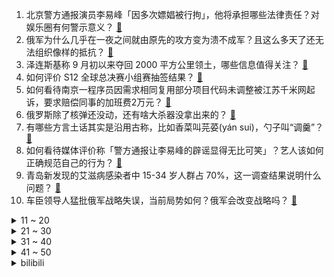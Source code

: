 1. 北京警方通报演员李易峰「因多次嫖娼被行拘」，他将承担哪些法律责任？对娱乐圈有何警示意义？ [:link:](https://www.zhihu.com/question/552955239)
2. 俄军为什么几乎在一夜之间就由原先的攻方变为溃不成军？且这么多天了还无法组织像样的抵抗？ [:link:](https://www.zhihu.com/question/552927699)
3. 泽连斯基称 9 月初以来夺回 2000 平方公里领土，哪些信息值得关注？ [:link:](https://www.zhihu.com/question/552911591)
4. 如何评价 S12 全球总决赛小组赛抽签结果？ [:link:](https://www.zhihu.com/question/553074242)
5. 如何看待南京一程序员因需求相同复用部分项目代码未调整被江苏千米网起诉，要求赔偿同事的加班费2万元？ [:link:](https://www.zhihu.com/question/552316518)
6. 俄罗斯除了核弹还没动，还有啥大杀器没拿出来的？ [:link:](https://www.zhihu.com/question/528041805)
7. 有哪些方言土话其实是沿用古称，比如香菜叫芫荽(yán sui)，勺子叫“调羹”？ [:link:](https://www.zhihu.com/question/43442602)
8. 如何看待媒体评价称「警方通报让李易峰的辟谣显得无比可笑」？艺人该如何正确规范自己的行为？ [:link:](https://www.zhihu.com/question/552959153)
9. 青岛新发现的艾滋病感染者中 15-34 岁人群占 70%，这一调查结果说明什么问题？ [:link:](https://www.zhihu.com/question/552465680)
10. 车臣领导人猛批俄军战略失误，当前局势如何？俄军会改变战略吗？ [:link:](https://www.zhihu.com/question/553077564)
<details>
<summary>11 ~ 20</summary>

11. 乌克兰正告「将不再满足于收复克里米亚和顿巴斯，而是俄罗斯的投降和非军事化」，这释放了哪些信号？ [:link:](https://www.zhihu.com/question/553062930)
12. 为什么生蚝能生吃，而其他的贝类吃完会有寄生虫或导致死亡？ [:link:](https://www.zhihu.com/question/30932704)
13. 俄乌双方公布最新战况，乌军称在哈尔科夫向南东北三方推进，俄乌局势是否已迎来重大变化？将如何发展？ [:link:](https://www.zhihu.com/question/553074773)
14. 中国进口那么多大豆，四大粮商为什么不操纵价格呢？ [:link:](https://www.zhihu.com/question/41132444)
15. 美军持续掠夺叙利亚石油资源，一周出动 300 多辆油罐车盗油，这将产生哪些影响？美军为何这样做？ [:link:](https://www.zhihu.com/question/553073682)
16. 如何评价因为「看不到好处」，印度暂时退出由美国主导的「印太经济框架」贸易领域谈判？ [:link:](https://www.zhihu.com/question/552967875)
17. 准高一，俄语和英语，应该怎么选择？有什么好的建议？ [:link:](https://www.zhihu.com/question/552812870)
18. 死螃蟹/大闸蟹能吃吗？ [:link:](https://www.zhihu.com/question/294330296)
19. 如何评价《原神》须弥森林书和稻妻神樱大祓系列任务？ [:link:](https://www.zhihu.com/question/550158172)
20. 不原谅伤害自己的人，是因为我不善良吗？ [:link:](https://www.zhihu.com/question/553060800)
</details>
<details>
<summary>21 ~ 30</summary>

21. 上个世纪的著名游戏有哪些反人类的设定？ [:link:](https://www.zhihu.com/question/32238123)
22. 朋友喜欢动漫，我也想看看，大家能否推荐一些番？ [:link:](https://www.zhihu.com/question/552769610)
23. 怎麼变自信？ [:link:](https://www.zhihu.com/question/458803900)
24. 高三开始努力还来得及吗? [:link:](https://www.zhihu.com/question/552694405)
25. 爸爸很辛苦挣钱让我上大学，很多时候我在想，要不，就不读了，你们说呢？ [:link:](https://www.zhihu.com/question/552011860)
26. 真果粒、京都念慈庵等品牌宣布终止与李易峰的合作，这会对其商业价值造成哪些影响？他将承担哪些后果？ [:link:](https://www.zhihu.com/question/552957890)
27. 如何看待魏晨亲自回应快乐再出发制片人，称「没有人有义务，为你个人的不成熟和没经验买单」？ [:link:](https://www.zhihu.com/question/552914141)
28. 格局大的女生是什么样的？ [:link:](https://www.zhihu.com/question/275536584)
29. 如何看待中国运营商不支持美版iPhone14? [:link:](https://www.zhihu.com/question/552477455)
30. 据说家猪放生会一年内野化成有獠牙的野猪，这是什么原理？ [:link:](https://www.zhihu.com/question/362529810)
</details>
<details>
<summary>31 ~ 40</summary>

31. 鳄雀鳝如果进了长江是不是就属于度假了？ [:link:](https://www.zhihu.com/question/550267687)
32. 你的室友能上进到什么地步？ [:link:](https://www.zhihu.com/question/279532105)
33. 怎样可以让孩子知道做一顿饭其实很辛苦，并且能让孩子主动愿意帮助父母一起完成做饭的事？ [:link:](https://www.zhihu.com/question/551873208)
34. 2022 F1 意大利大奖赛维斯塔潘夺冠，勒克莱尔拉塞尔分列二三，周冠宇再度拿分，如何评价这场比赛？ [:link:](https://www.zhihu.com/question/553002847)
35. 如果是武松遇到牛二，会发生什么情况？ [:link:](https://www.zhihu.com/question/544092165)
36. 理工科学生看什么书才能摆脱宏大叙事，有利于自己的批判性思维和人文素养? [:link:](https://www.zhihu.com/question/530106529)
37. 正确背单词的方法是什么？ [:link:](https://www.zhihu.com/question/24113539)
38. 有必要维持一段让自己𣎴太舒服的友谊吗？ [:link:](https://www.zhihu.com/question/543608032)
39. 你什么时候意识到自己不必刻意去合群？ [:link:](https://www.zhihu.com/question/552516976)
40. 英雄联盟 S12 抽签 RNG 将从入围赛打起，T1 打 EDG，你认为 LPL 各队前景如何？ [:link:](https://www.zhihu.com/question/553077446)
</details>
<details>
<summary>41 ~ 50</summary>

41. 7岁儿子圈养妈妈买来吃的羊，觉得羊很可怜准备一直养下去，如何看待此事？父母该如何保护孩子的童心和善良？ [:link:](https://www.zhihu.com/question/552362959)
42. 对于一个女生来讲，掌握什么技能是最重要的？ [:link:](https://www.zhihu.com/question/551842769)
43. 突然发现父母很有钱是什么体验？ [:link:](https://www.zhihu.com/question/352137902)
44. 如何确定自己到底想要做什么，从而变得清晰、坚定？ [:link:](https://www.zhihu.com/question/552088348)
45. 如何看待现在大城市里的「老漂族」越来越多，作为儿女你会让父母成为「老漂族」吗？ [:link:](https://www.zhihu.com/question/552801596)
46. 中国首次发现月球新矿物，命名「嫦娥石」，对中国探月工程具有什么重大意义？ [:link:](https://www.zhihu.com/question/552540465)
47. 如何看待苹果 98 元挂绳首批卖光，发货要等 4-6 周？ [:link:](https://www.zhihu.com/question/552902429)
48. 主流红学为什么不肯接受《癸酉本石头记》？癸酉本有什么优缺点？ [:link:](https://www.zhihu.com/question/496095431)
49. 「灵动岛」被指抄袭，iPhone 14 被指抄袭华为等安卓厂商 5 大创新，具体情况如何？ [:link:](https://www.zhihu.com/question/552895022)
50. 2022 年了，你还会建议非计算机科班学生转码/转 CS 吗？ [:link:](https://www.zhihu.com/question/551647628)
</details><details>
<summary>bilibili</summary>

1. 不要“做”挑战？（第十六期） [:link:](//www.bilibili.com/video/BV15W4y1i7iM)
2. 【warma】我在电脑里建了个1000平的家！ [:link:](//www.bilibili.com/video/BV1cU4y167sP)
3. 三农其实很有前途。 [:link:](//www.bilibili.com/video/BV1He4y1o7bB)
4. 情商太高，也是一种负担… [:link:](//www.bilibili.com/video/BV1LP411G7bx)
5. 自制洗剪吹机械手臂，把发廊戴在手上！ [:link:](//www.bilibili.com/video/BV1fG4y1B7J1)
6. B站教师节、中秋节特别企划《送月亮的人》 | 一寸月光万里路，莫卷人生卷诗书 [:link:](//www.bilibili.com/video/BV1Bd4y1X7Ej)
7. 深度|| 为了让悟空脱离低级趣味，佛祖究竟花了多少经费？（中秋特供） [:link:](//www.bilibili.com/video/BV1ke4y1h7VJ)
8. 天津.起士林 厨子探店¥798 [:link:](//www.bilibili.com/video/BV1KW4y1B7KD)
9. 那个年代，女的没嘴巴，男的没左眼 [:link:](//www.bilibili.com/video/BV1ya41137a2)
10. 以石匠之名 [:link:](//www.bilibili.com/video/BV1bV4y1u7K7)
<details>
<summary>11 ~ 20</summary>

11. 当我把家里的生活用品都换成巨大版 [:link:](//www.bilibili.com/video/BV1tD4y1z7un)
12. 潮男 [:link:](//www.bilibili.com/video/BV1de4y1h7Wd)
13. 【明日方舟x罗小黑战记】全新故事「好久不见」活动宣传PV [:link:](//www.bilibili.com/video/BV1ZG4y1B79V)
14. 社死！女友第一次在我家过夜，没想到爸妈突然回来了 [:link:](//www.bilibili.com/video/BV1iU4y1z7GG)
15. 什么样的傻g会买直升机的梯子啊？ [:link:](//www.bilibili.com/video/BV1nW4y1B7oM)
16. B站速通区UP主 [:link:](//www.bilibili.com/video/BV1CB4y137tS)
17. 车道山前必有路 [:link:](//www.bilibili.com/video/BV1Qd4y1X7qn)
18. 一家团圆，真热闹，大家中秋快乐啊。 [:link:](//www.bilibili.com/video/BV1fd4y1X723)
19. 象征团团圆圆的经典家常菜《红烧狮子头》到底难不难做？今天我告诉你答案。 [:link:](//www.bilibili.com/video/BV1fG411G7eF)
20. 顶尖探险队无人生还，动画还原航海史最大悬案 [:link:](//www.bilibili.com/video/BV1DV4y1u7c2)
</details>
<details>
<summary>21 ~ 30</summary>

21. 《    无    缝    衔    接    》 [:link:](//www.bilibili.com/video/BV1ee4y1h7vM)
22. 【定格动画】小黑子小白子 [:link:](//www.bilibili.com/video/BV1nD4y1z7Yw)
23. 我就说剪这根线不会爆炸吧！哈哈！ [:link:](//www.bilibili.com/video/BV1y24y1o77f)
24. 大学生如何在宿舍拍出《中国好声音》 [:link:](//www.bilibili.com/video/BV1uW4y1B7Ay)
25. 爷们要战斗！ [:link:](//www.bilibili.com/video/BV1G24y1Z7pU)
26. 顶级女仆 [:link:](//www.bilibili.com/video/BV1AP41157vX)
27. 当被阴阳怪气时，学会这几招让TA哑口无言 [:link:](//www.bilibili.com/video/BV1KG4y1z7pp)
28. 《 咱 俩 是 朋 友 》 [:link:](//www.bilibili.com/video/BV1SY4y1M7tB)
29. 我真的受够了，为什么她总是粘着我？ [:link:](//www.bilibili.com/video/BV1yG411G7rC)
30. 我眼中的老公 [:link:](//www.bilibili.com/video/BV1r14y1s7Mr)
</details>
<details>
<summary>31 ~ 40</summary>

31. 对于小学生来说可能太幼稚，对于我们成年人来说却刚刚好 [:link:](//www.bilibili.com/video/BV18e4y1h726)
32. 北京警方：演员李易峰因多次嫖娼被行拘 [:link:](//www.bilibili.com/video/BV1gT411M7z1)
33. 都说《东八区的先生们》难看？我不同意！ [:link:](//www.bilibili.com/video/BV1tg411m7tv)
34. 课 堂 请 勿 对 对 子【中 秋 节】！！！ [:link:](//www.bilibili.com/video/BV1MD4y1q7FC)
35. 江湖，就是打打杀杀！ [:link:](//www.bilibili.com/video/BV1TY4y1M7jx)
36. 你确定你家只有你一个人吗？ [:link:](//www.bilibili.com/video/BV1Wd4y137L4)
37. 快上车，还来得及！2022最强原创月，你少看了几部？【泛式】 [:link:](//www.bilibili.com/video/BV1mY4y1K7Bq)
38. 女孩子玩提纳里的时候在想什么 [:link:](//www.bilibili.com/video/BV1eU4y1z7r6)
39. 学做千层蜜枣酥，真不是一般人能驾驭的！ [:link:](//www.bilibili.com/video/BV1pD4y1q7Qq)
40. 今天当时尚女模，头 [:link:](//www.bilibili.com/video/BV1eT411M76y)
</details>
<details>
<summary>41 ~ 50</summary>

41. 【时代少年团】《时代夏令营》09：躲猫猫大作战 [:link:](//www.bilibili.com/video/BV1SY4y1M7L3)
42. 20年前的农村女性，竟狠狠 戳中了我的心 [:link:](//www.bilibili.com/video/BV1KP41157tb)
43. 同志们还记得吗曾经有一位老同志，站在人民中高呼“人民万岁”！！！ [:link:](//www.bilibili.com/video/BV1mB4y1g7MP)
44. 未成年“石膏枪神”激战黑网吧，网管竟想抢现场证据？ [:link:](//www.bilibili.com/video/BV12V4y1u757)
45. 一碗面线糊，让欣小萌差点流泪！ [:link:](//www.bilibili.com/video/BV1YG4y1z7RP)
46. 油炸显卡？128核心双U浸没散热，感受视觉盛宴升级版！【科技达】 [:link:](//www.bilibili.com/video/BV1AY4y1M785)
47. 我 结 婚 了！【周六野Zoey】 [:link:](//www.bilibili.com/video/BV19d4y1X75u)
48. “你们就是这样对你们学长的？” [:link:](//www.bilibili.com/video/BV1ka41137rD)
49. 科目三：无 敌 捣 蛋 王 [:link:](//www.bilibili.com/video/BV1he411u7We)
50. 《让子弹飞》10万字拆解：8个被忽视的「闪退小字」，暗藏巨大信息量！01 [:link:](//www.bilibili.com/video/BV1FB4y137dg)
</details>
<details>
<summary>51 ~ 60</summary>

51. 回 家 [:link:](//www.bilibili.com/video/BV11t4y1L7nD)
52. 西瓜也能打色素？街边牛排是不是合成牛排？ [:link:](//www.bilibili.com/video/BV1HB4y1375U)
53. 我那么温柔，能不能把嘎羊的事忘了 [:link:](//www.bilibili.com/video/BV1WD4y1z7bM)
54. 【崩坏3】爱莉希雅「The Herrscher of Origin」 [:link:](//www.bilibili.com/video/BV1nV4y1g7ti)
55. “这群人 就是爽文都不敢这么编！” [:link:](//www.bilibili.com/video/BV1ZG4y1B77E)
56. 美国加州最贵烤肉自助，帅小伙又飞了4456公里！！！ [:link:](//www.bilibili.com/video/BV1iP41137in)
57. 这都是什么奇怪口味的月饼？ [:link:](//www.bilibili.com/video/BV1Qa41137j7)
58. 中秋《限定福利》 [:link:](//www.bilibili.com/video/BV1Ag411U7uY)
59. 注销校园卡 [:link:](//www.bilibili.com/video/BV1WG4y1z7iZ)
60. 60秒讲完《原神》1.0-3.0 [:link:](//www.bilibili.com/video/BV1514y1e7Mg)
</details>
<details>
<summary>61 ~ 70</summary>

61. 我很好！请大家放心 [:link:](//www.bilibili.com/video/BV11P4y1Z7Mh)
62. 不要回头。。。。 [:link:](//www.bilibili.com/video/BV15V4y1u7yR)
63. 《 我 入 驻 b 站 啦 》 [:link:](//www.bilibili.com/video/BV1At4y1E7oS)
64. 这活儿，让我一次整个够！ [:link:](//www.bilibili.com/video/BV1WW4y1i7Gr)
65. 燃起来了！梁山十面埋伏VS朝廷10万大军《水浒传》P38 [:link:](//www.bilibili.com/video/BV1MG41137oP)
66. 你看，这个世界好温柔！ [:link:](//www.bilibili.com/video/BV1Td4y1X7s3)
67. 开学你妈叫你起床 [:link:](//www.bilibili.com/video/BV1uG411V7Gm)
68. 家里突然来了只小猫 没想到... [:link:](//www.bilibili.com/video/BV1NB4y137e1)
69. 【你为什么总是很累?】如何高效休息! [:link:](//www.bilibili.com/video/BV1GG411V7ye)
70. 13岁的我看到会有什么感想呢 [:link:](//www.bilibili.com/video/BV1EY4y1M7G4)
</details>
<details>
<summary>71 ~ 80</summary>

71. 这些汉字的拼音改得真是会炙人口 [:link:](//www.bilibili.com/video/BV1JT411M7Yk)
72. 遗弃在水池里的小柯基，可以跟我回家吗？ [:link:](//www.bilibili.com/video/BV1cP4y1Z7pg)
73. 世界经典撞色配色 | 审美提升 [:link:](//www.bilibili.com/video/BV1qe4y1d71z)
74. 《须弥旅行者丢人图鉴》 [:link:](//www.bilibili.com/video/BV1Dd4y1g7uH)
75. 【路温】台词功底差，但演技很好？ [:link:](//www.bilibili.com/video/BV1GV4y1g7eg)
76. 这一大飞拳！好悬没给我腰子干开线！！！ [:link:](//www.bilibili.com/video/BV1oe411M799)
77. 如何霸气翻译“I’m not in danger, I'm the danger”？这个回答绝了！ [:link:](//www.bilibili.com/video/BV1kY4y1M7jt)
78. 这中秋过的还蛮巴适的 [:link:](//www.bilibili.com/video/BV1iW4y1B7hk)
79. 评论中秋快乐有特效 [:link:](//www.bilibili.com/video/BV1Lt4y177H2)
80. “旅行者，这是来自提瓦特58位朋友（全员）的问候”「原神/4k 60fps/踩点/混剪」 [:link:](//www.bilibili.com/video/BV1Dd4y1g7L7)
</details>
<details>
<summary>81 ~ 90</summary>

81. 购物时，有些店员会忽略的这三种尴尬情况，你有遇到过吗？看销冠姐如何将心比心！ [:link:](//www.bilibili.com/video/BV1o14y1e7JC)
82. 广东人的中秋节 [:link:](//www.bilibili.com/video/BV11Y4y1M78Y)
83. 《玩 原 神 送 老 婆》 [:link:](//www.bilibili.com/video/BV1vd4y1X7rH)
84. 豆瓣5.7漫威倒数第二，《雷神4》全剧透深度影评，看完啪啪打脸 [:link:](//www.bilibili.com/video/BV1tY4y1M775)
85. 东北两大“绝命毒师”:海克斯黑科技干翻老厨师，全是科技与狠活 [:link:](//www.bilibili.com/video/BV1fB4y1J746)
86. 我家里又进坏人了！！怎么办？在线等 [:link:](//www.bilibili.com/video/BV1NV4y1g7NN)
87. [Made In Heaven]再最后说一遍，减排要加速了！ [:link:](//www.bilibili.com/video/BV13D4y1q79v)
88. 老师，但是“火力全开” [:link:](//www.bilibili.com/video/BV16G411V7Wy)
89. “伤害性不高，侮辱性极强！～” [:link:](//www.bilibili.com/video/BV1qG4y1B7Zc)
90. 科学小实验：当可乐遇见洗衣机的时候，易拉罐会不会变成透明的？ [:link:](//www.bilibili.com/video/BV1sK411f7eQ)
</details>
<details>
<summary>91 ~ 100</summary>

91. 是时候复习这档综艺的神人们了！笑到头掉的鬼畜宝库【偶像练习生】 [:link:](//www.bilibili.com/video/BV1DY4y1M7Yt)
92. 全世界排名第一的海鲜饭！一年卖2亿份！到底有多好吃？ [:link:](//www.bilibili.com/video/BV1dt4y177zi)
93. 朋友们，中秋快乐！做了一个大月饼，不如买的好吃，但是自己做的很帅！ [:link:](//www.bilibili.com/video/BV1jY4y1M7zN)
94. 只 因 叫 [:link:](//www.bilibili.com/video/BV1qe4y1C7Et)
95. 《原神》拾枝杂谈-「多莉：居奇持盈」 [:link:](//www.bilibili.com/video/BV1124y1o7ob)
96. 对味了 [:link:](//www.bilibili.com/video/BV1ne4y1a7vx)
97. 三年前放弃的导演梦想，在今天终于实现了，感谢李立宏老师的配音共创，圆了这些年来的“舌尖”梦！ [:link:](//www.bilibili.com/video/BV1We4y1a7bP)
98. 一顿饭吃掉1w？探店全中国最贵意大利餐厅！到底吃了点啥？ [:link:](//www.bilibili.com/video/BV1hP411G7sw)
99. “长大后才发现，这段央视采访，他说的全是真的！！” [:link:](//www.bilibili.com/video/BV1qd4y1X7tE)
100. 北京警方：演员李易峰因多次嫖娼被拘留 [:link:](//www.bilibili.com/video/BV1fB4y1J729)
</details></details>